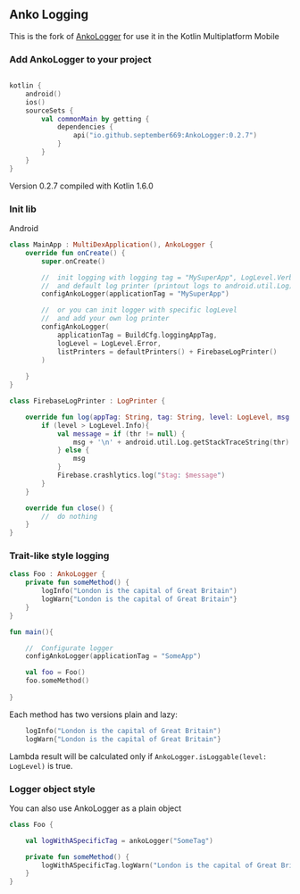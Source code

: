 ## Anko Logging

This is the fork of [AnkoLogger](https://github.com/Kotlin/anko/wiki/Anko-Commons-%E2%80%93-Logging) for use it in the Kotlin Multiplatform Mobile

### Add AnkoLogger to your project 

```kotlin

kotlin {
    android()
    ios()
    sourceSets {
        val commonMain by getting {
            dependencies {
                api("io.github.september669:AnkoLogger:0.2.7")
            }
        }
    }
}
```

Version 0.2.7 compiled with Kotlin 1.6.0

### Init lib 

Android
```kotlin
class MainApp : MultiDexApplication(), AnkoLogger {
    override fun onCreate() {
        super.onCreate()

        //  init logging with logging tag = "MySuperApp", LogLevel.Verbose 
        //  and default log printer (printout logs to android.util.Log) 
        configAnkoLogger(applicationTag = "MySuperApp")

        //  or you can init logger with specific logLevel 
        //  and add your own log printer 
        configAnkoLogger(
            applicationTag = BuildCfg.loggingAppTag,
            logLevel = LogLevel.Error,
            listPrinters = defaultPrinters() + FirebaseLogPrinter()
        )
        
    }
}

class FirebaseLogPrinter : LogPrinter {

    override fun log(appTag: String, tag: String, level: LogLevel, msg: String, thr: Throwable?) {
        if (level > LogLevel.Info){
            val message = if (thr != null) {
                msg + '\n' + android.util.Log.getStackTraceString(thr)
            } else {
                msg
            }
            Firebase.crashlytics.log("$tag: $message")
        }
    }

    override fun close() {
        //  do nothing
    }
}
```

### Trait-like style logging
```kotlin
class Foo : AnkoLogger {
    private fun someMethod() {
        logInfo("London is the capital of Great Britain")
        logWarn{"London is the capital of Great Britain"}
    }
}

fun main(){

	//	Configurate logger
	configAnkoLogger(applicationTag = "SomeApp")

	val foo = Foo()
	foo.someMethod()
	
}
```

Each method has two versions plain and lazy:

```kotlin
	logInfo("London is the capital of Great Britain")
	logWarn{"London is the capital of Great Britain"}     
```

Lambda result will be calculated only if `AnkoLogger.isLoggable(level: LogLevel)` is true.


### Logger object style
You can also use AnkoLogger as a plain object

```kotlin
class Foo {

	val logWithASpecificTag = ankoLogger("SomeTag")

    private fun someMethod() {
    	logWithASpecificTag.logWarn("London is the capital of Great Britain")
    }
}

```